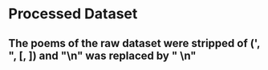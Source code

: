 # Processed Dataset

## The poems of the raw dataset were stripped of (', ", [, ]) and "\n" was replaced by " \n"
